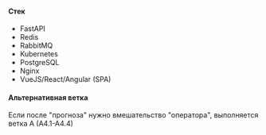 #### Стек
- FastAPI
- Redis
- RabbitMQ
- Kubernetes
- PostgreSQL
- Nginx
- VueJS/React/Angular (SPA)

#### Альтернативная ветка
Если после "прогноза" нужно вмешательство "оператора", выполняется ветка А (А4.1-А4.4)
